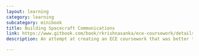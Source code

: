 ```yaml
---
layout: learning
category: learning
subcategory: minibook
title: Building Spacecraft Communications
link: https://www.gitbook.com/book/rkrishnasanka/ece-coursework/details
description: An attempt at creating an ECE coursework that was better than my own undergrad coursework. 

---
```

